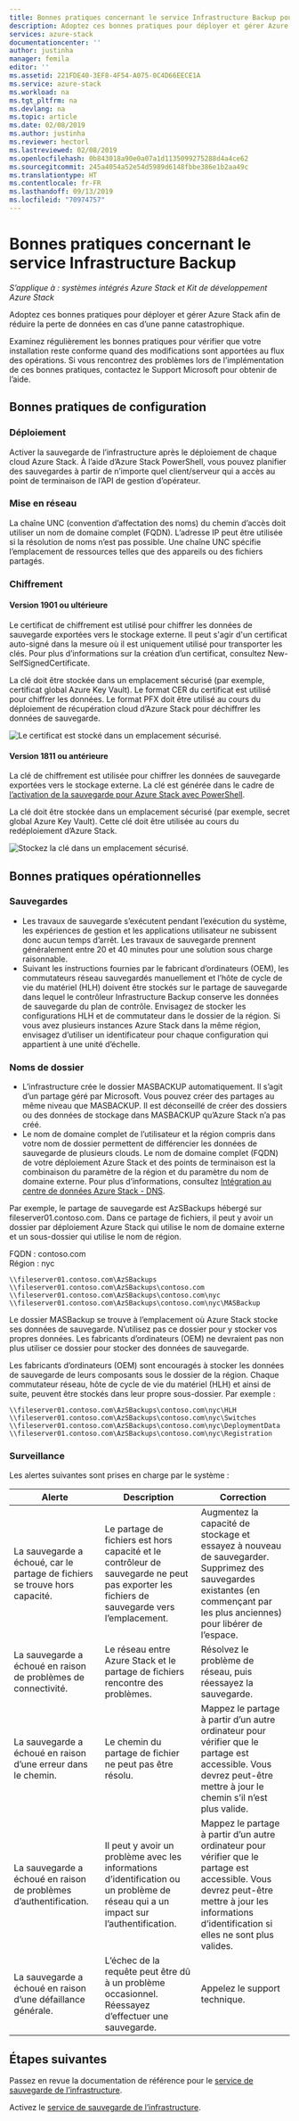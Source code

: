 ```yaml
---
title: Bonnes pratiques concernant le service Infrastructure Backup pour Azure Stack | Microsoft Docs
description: Adoptez ces bonnes pratiques pour déployer et gérer Azure Stack afin de réduire la perte de données en cas de défaillance catastrophique.
services: azure-stack
documentationcenter: ''
author: justinha
manager: femila
editor: ''
ms.assetid: 221FDE40-3EF8-4F54-A075-0C4D66EECE1A
ms.service: azure-stack
ms.workload: na
ms.tgt_pltfrm: na
ms.devlang: na
ms.topic: article
ms.date: 02/08/2019
ms.author: justinha
ms.reviewer: hectorl
ms.lastreviewed: 02/08/2019
ms.openlocfilehash: 0b843018a90e0a07a1d1135099275288d4a4ce62
ms.sourcegitcommit: 245a4054a52e54d5989d6148fbbe386e1b2aa49c
ms.translationtype: HT
ms.contentlocale: fr-FR
ms.lasthandoff: 09/13/2019
ms.locfileid: "70974757"
---
```

# <a name="infrastructure-backup-service-best-practices"></a>Bonnes pratiques concernant le service Infrastructure Backup

*S’applique à : systèmes intégrés Azure Stack et Kit de développement Azure Stack*

Adoptez ces bonnes pratiques pour déployer et gérer Azure Stack afin de réduire la perte de données en cas d’une panne catastrophique.

Examinez régulièrement les bonnes pratiques pour vérifier que votre installation reste conforme quand des modifications sont apportées au flux des opérations. Si vous rencontrez des problèmes lors de l’implémentation de ces bonnes pratiques, contactez le Support Microsoft pour obtenir de l’aide.

## <a name="configuration-best-practices"></a>Bonnes pratiques de configuration

### <a name="deployment"></a>Déploiement

Activer la sauvegarde de l’infrastructure après le déploiement de chaque cloud Azure Stack. À l’aide d’Azure Stack PowerShell, vous pouvez planifier des sauvegardes à partir de n’importe quel client/serveur qui a accès au point de terminaison de l’API de gestion d’opérateur.

### <a name="networking"></a>Mise en réseau

La chaîne UNC (convention d’affectation des noms) du chemin d’accès doit utiliser un nom de domaine complet (FQDN). L’adresse IP peut être utilisée si la résolution de noms n’est pas possible. Une chaîne UNC spécifie l’emplacement de ressources telles que des appareils ou des fichiers partagés.

### <a name="encryption"></a>Chiffrement

#### <a name="version-1901-and-newer"></a>Version 1901 ou ultérieure

Le certificat de chiffrement est utilisé pour chiffrer les données de sauvegarde exportées vers le stockage externe. Il peut s'agir d'un certificat auto-signé dans la mesure où il est uniquement utilisé pour transporter les clés. Pour plus d’informations sur la création d’un certificat, consultez New-SelfSignedCertificate.
  
La clé doit être stockée dans un emplacement sécurisé (par exemple, certificat global Azure Key Vault). Le format CER du certificat est utilisé pour chiffrer les données. Le format PFX doit être utilisé au cours du déploiement de récupération cloud d’Azure Stack pour déchiffrer les données de sauvegarde.

![Le certificat est stocké dans un emplacement sécurisé.](media/azure-stack-backup/azure-stack-backup-encryption-store-cert.png)

#### <a name="1811-and-older"></a>Version 1811 ou antérieure

La clé de chiffrement est utilisée pour chiffrer les données de sauvegarde exportées vers le stockage externe. La clé est générée dans le cadre de [l’activation de la sauvegarde pour Azure Stack avec PowerShell](azure-stack-backup-enable-backup-powershell.md).

La clé doit être stockée dans un emplacement sécurisé (par exemple, secret global Azure Key Vault). Cette clé doit être utilisée au cours du redéploiement d’Azure Stack.

![Stockez la clé dans un emplacement sécurisé.](media/azure-stack-backup/azure-stack-backup-encryption2.png)

## <a name="operational-best-practices"></a>Bonnes pratiques opérationnelles

### <a name="backups"></a>Sauvegardes

 - Les travaux de sauvegarde s’exécutent pendant l’exécution du système, les expériences de gestion et les applications utilisateur ne subissent donc aucun temps d’arrêt. Les travaux de sauvegarde prennent généralement entre 20 et 40 minutes pour une solution sous charge raisonnable.
 - Suivant les instructions fournies par le fabricant d’ordinateurs (OEM), les commutateurs réseau sauvegardés manuellement et l’hôte de cycle de vie du matériel (HLH) doivent être stockés sur le partage de sauvegarde dans lequel le contrôleur Infrastructure Backup conserve les données de sauvegarde du plan de contrôle. Envisagez de stocker les configurations HLH et de commutateur dans le dossier de la région. Si vous avez plusieurs instances Azure Stack dans la même région, envisagez d’utiliser un identificateur pour chaque configuration qui appartient à une unité d’échelle.

### <a name="folder-names"></a>Noms de dossier

 - L’infrastructure crée le dossier MASBACKUP automatiquement. Il s’agit d’un partage géré par Microsoft. Vous pouvez créer des partages au même niveau que MASBACKUP. Il est déconseillé de créer des dossiers ou des données de stockage dans MASBACKUP qu’Azure Stack n’a pas créé.
 -  Le nom de domaine complet de l’utilisateur et la région compris dans votre nom de dossier permettent de différencier les données de sauvegarde de plusieurs clouds. Le nom de domaine complet (FQDN) de votre déploiement Azure Stack et des points de terminaison est la combinaison du paramètre de la région et du paramètre du nom de domaine externe. Pour plus d’informations, consultez [Intégration au centre de données Azure Stack - DNS](azure-stack-integrate-dns.md).

Par exemple, le partage de sauvegarde est AzSBackups hébergé sur fileserver01.contoso.com. Dans ce partage de fichiers, il peut y avoir un dossier par déploiement Azure Stack qui utilise le nom de domaine externe et un sous-dossier qui utilise le nom de région.

FQDN : contoso.com  
Région : nyc


    \\fileserver01.contoso.com\AzSBackups
    \\fileserver01.contoso.com\AzSBackups\contoso.com
    \\fileserver01.contoso.com\AzSBackups\contoso.com\nyc
    \\fileserver01.contoso.com\AzSBackups\contoso.com\nyc\MASBackup

Le dossier MASBackup se trouve à l’emplacement où Azure Stack stocke ses données de sauvegarde. N’utilisez pas ce dossier pour y stocker vos propres données. Les fabricants d’ordinateurs (OEM) ne devraient pas non plus utiliser ce dossier pour stocker des données de sauvegarde.

Les fabricants d’ordinateurs (OEM) sont encouragés à stocker les données de sauvegarde de leurs composants sous le dossier de la région. Chaque commutateur réseau, hôte de cycle de vie du matériel (HLH) et ainsi de suite, peuvent être stockés dans leur propre sous-dossier. Par exemple :

    \\fileserver01.contoso.com\AzSBackups\contoso.com\nyc\HLH
    \\fileserver01.contoso.com\AzSBackups\contoso.com\nyc\Switches
    \\fileserver01.contoso.com\AzSBackups\contoso.com\nyc\DeploymentData
    \\fileserver01.contoso.com\AzSBackups\contoso.com\nyc\Registration

### <a name="monitoring"></a>Surveillance

Les alertes suivantes sont prises en charge par le système :

| Alerte                                                   | Description                                                                                     | Correction                                                                                                                                |
|---------------------------------------------------------|-------------------------------------------------------------------------------------------------|--------------------------------------------------------------------------------------------------------------------------------------------|
| La sauvegarde a échoué, car le partage de fichiers se trouve hors capacité. | Le partage de fichiers est hors capacité et le contrôleur de sauvegarde ne peut pas exporter les fichiers de sauvegarde vers l’emplacement. | Augmentez la capacité de stockage et essayez à nouveau de sauvegarder. Supprimez des sauvegardes existantes (en commençant par les plus anciennes) pour libérer de l’espace.                    |
| La sauvegarde a échoué en raison de problèmes de connectivité.             | Le réseau entre Azure Stack et le partage de fichiers rencontre des problèmes.                          | Résolvez le problème de réseau, puis réessayez la sauvegarde.                                                                                            |
| La sauvegarde a échoué en raison d’une erreur dans le chemin.                | Le chemin du partage de fichier ne peut pas être résolu.                                                          | Mappez le partage à partir d’un autre ordinateur pour vérifier que le partage est accessible. Vous devrez peut-être mettre à jour le chemin s’il n’est plus valide.       |
| La sauvegarde a échoué en raison de problèmes d’authentification.               | Il peut y avoir un problème avec les informations d’identification ou un problème de réseau qui a un impact sur l’authentification.    | Mappez le partage à partir d’un autre ordinateur pour vérifier que le partage est accessible. Vous devrez peut-être mettre à jour les informations d’identification si elles ne sont plus valides. |
| La sauvegarde a échoué en raison d’une défaillance générale.                    | L’échec de la requête peut être dû à un problème occasionnel. Réessayez d’effectuer une sauvegarde.                    | Appelez le support technique.                                                                                                                               |

## <a name="next-steps"></a>Étapes suivantes

Passez en revue la documentation de référence pour le [service de sauvegarde de l’infrastructure](azure-stack-backup-reference.md).

Activez le [service de sauvegarde de l’infrastructure](azure-stack-backup-enable-backup-console.md).
